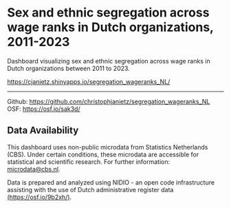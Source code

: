 # Sex and ethnic segregation across wage ranks in Dutch organizations, 2011-2023
Dashboard visualizing sex and ethnic segregation across wage ranks in Dutch organizations between 2011 to 2023.

https://cjanietz.shinyapps.io/segregation_wageranks_NL/

--------
Github: https://github.com/christophjanietz/segregation_wageranks_NL \
OSF: https://osf.io/sak3d/


## Data Availability
This dashboard uses non-public microdata from Statistics Netherlands (CBS). Under certain conditions, these microdata are accessible for statistical and scientific research. For further information: microdata@cbs.nl.

Data is prepared and analyzed using NIDIO - an open code infrastructure assisting with the use of Dutch administrative register data [(https://osf.io/9b2xh/)](https://osf.io/9b2xh/).
